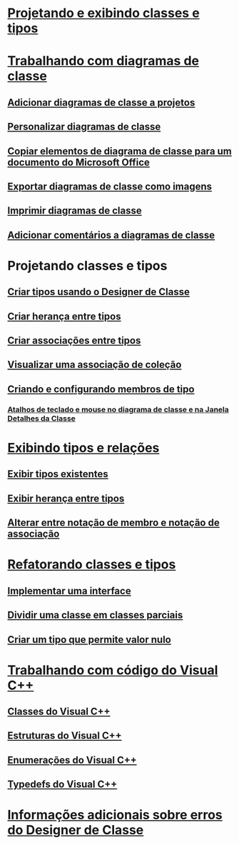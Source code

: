 # [Projetando e exibindo classes e tipos](designing-and-viewing-classes-and-types.md)
# [Trabalhando com diagramas de classe](working-with-class-diagrams.md)
## [Adicionar diagramas de classe a projetos](how-to-add-class-diagrams-to-projects.md)
## [Personalizar diagramas de classe](how-to-customize-class-diagrams.md)
## [Copiar elementos de diagrama de classe para um documento do Microsoft Office](how-to-copy-class-diagram-elements-to-a-microsoft-office-document.md)
## [Exportar diagramas de classe como imagens](how-to-export-class-diagrams-as-images.md)
## [Imprimir diagramas de classe](how-to-print-class-diagrams.md)
## [Adicionar comentários a diagramas de classe](how-to-add-comments-to-class-diagrams.md)
# Projetando classes e tipos
## [Criar tipos usando o Designer de Classe](how-to-create-types.md)
## [Criar herança entre tipos](how-to-create-inheritance-between-types.md)
## [Criar associações entre tipos](how-to-create-associations-between-types.md)
## [Visualizar uma associação de coleção](how-to-visualize-a-collection-association.md)
## [Criando e configurando membros de tipo](creating-and-configuring-type-members.md)
### [Atalhos de teclado e mouse no diagrama de classe e na Janela Detalhes da Classe](keyboard-and-mouse-shortcuts-in-the-class-diagram-and-class-details-window.md)
# [Exibindo tipos e relações](viewing-types-and-relationships.md)
## [Exibir tipos existentes](how-to-view-existing-types.md)
## [Exibir herança entre tipos](how-to-view-inheritance-between-types.md)
## [Alterar entre notação de membro e notação de associação](how-to-change-between-member-notation-and-association-notation.md)
# [Refatorando classes e tipos](refactoring-classes-and-types.md)
## [Implementar uma interface](how-to-implement-an-interface.md)
## [Dividir uma classe em classes parciais](how-to-split-a-class-into-partial-classes.md)
## [Criar um tipo que permite valor nulo](how-to-create-a-nullable-type.md)
# [Trabalhando com código do Visual C++](working-with-visual-cpp-code.md)
## [Classes do Visual C++](visual-cpp-classes.md)
## [Estruturas do Visual C++](visual-cpp-structures.md)
## [Enumerações do Visual C++](visual-cpp-enumerations.md)
## [Typedefs do Visual C++](visual-cpp-typedefs.md)
# [Informações adicionais sobre erros do Designer de Classe](additional-information-about-errors.md)
